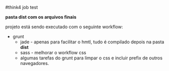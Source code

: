 #think4 job test

**pasta dist com os arquivos finais**

projeto está sendo executado com o seguinte workflow:

- grunt
    - jade - apenas para facilitar o hmtl, tudo é compilado depois na pasta **dist**
    - sass - melhorar o workflow css
    - algumas tarefas do grunt para limpar o css e incluir prefix de outros navegadores.

